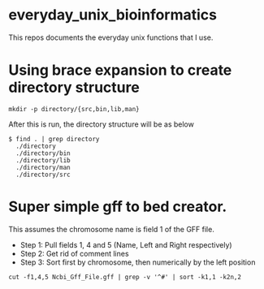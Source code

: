 everyday_unix_bioinformatics
============================
This repos documents the everyday unix functions that I use.

# **Using brace expansion to create directory structure**
``` shell
mkdir -p directory/{src,bin,lib,man}
```
After this is run, the directory structure will be as below
``` shell
$ find . | grep directory
  ./directory
  ./directory/bin
  ./directory/lib
  ./directory/man
  ./directory/src
```

# **Super simple gff to bed creator.**
This assumes the chromosome name is field 1 of the GFF file.
* Step 1: Pull fields 1, 4 and 5 (Name, Left and Right respectively)
* Step 2: Get rid of comment lines
* Step 3: Sort first by chromosome, then numerically by the left position
``` shell
cut -f1,4,5 Ncbi_Gff_File.gff | grep -v '^#' | sort -k1,1 -k2n,2
```
